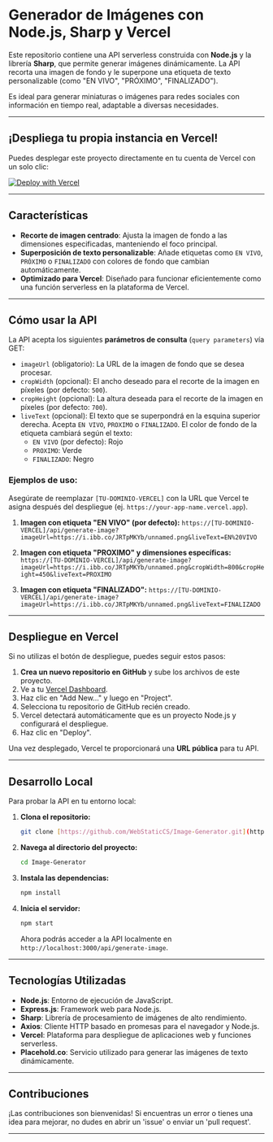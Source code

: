 # Generador de Imágenes con Node.js, Sharp y Vercel

Este repositorio contiene una API serverless construida con **Node.js** y la librería **Sharp**, que permite generar imágenes dinámicamente. La API recorta una imagen de fondo y le superpone una etiqueta de texto personalizable (como "EN VIVO", "PRÓXIMO", "FINALIZADO").

Es ideal para generar miniaturas o imágenes para redes sociales con información en tiempo real, adaptable a diversas necesidades.

---

## ¡Despliega tu propia instancia en Vercel!

Puedes desplegar este proyecto directamente en tu cuenta de Vercel con un solo clic:

[![Deploy with Vercel](https://vercel.com/button)](https://vercel.com/new/git/external?repository-url=https%3A%2F%2Fgithub.com%2FWebStaticCS%2FImage-Generator.git&project-name=image-generator&repo-name=Image-Generator)

---

## Características

* **Recorte de imagen centrado**: Ajusta la imagen de fondo a las dimensiones especificadas, manteniendo el foco principal.
* **Superposición de texto personalizable**: Añade etiquetas como `EN VIVO`, `PRÓXIMO` o `FINALIZADO` con colores de fondo que cambian automáticamente.
* **Optimizado para Vercel**: Diseñado para funcionar eficientemente como una función serverless en la plataforma de Vercel.

---

## Cómo usar la API

La API acepta los siguientes **parámetros de consulta** (`query parameters`) vía GET:

* `imageUrl` (obligatorio): La URL de la imagen de fondo que se desea procesar.
* `cropWidth` (opcional): El ancho deseado para el recorte de la imagen en píxeles (por defecto: `500`).
* `cropHeight` (opcional): La altura deseada para el recorte de la imagen en píxeles (por defecto: `700`).
* `liveText` (opcional): El texto que se superpondrá en la esquina superior derecha. Acepta `EN VIVO`, `PROXIMO` o `FINALIZADO`. El color de fondo de la etiqueta cambiará según el texto:
    * `EN VIVO` (por defecto): Rojo
    * `PROXIMO`: Verde
    * `FINALIZADO`: Negro

### Ejemplos de uso:

Asegúrate de reemplazar `[TU-DOMINIO-VERCEL]` con la URL que Vercel te asigna después del despliegue (ej. `https://your-app-name.vercel.app`).

1.  **Imagen con etiqueta "EN VIVO" (por defecto):**
    `https://[TU-DOMINIO-VERCEL]/api/generate-image?imageUrl=https://i.ibb.co/JRTpMKYb/unnamed.png&liveText=EN%20VIVO`

2.  **Imagen con etiqueta "PROXIMO" y dimensiones específicas:**
    `https://[TU-DOMINIO-VERCEL]/api/generate-image?imageUrl=https://i.ibb.co/JRTpMKYb/unnamed.png&cropWidth=800&cropHeight=450&liveText=PROXIMO`

3.  **Imagen con etiqueta "FINALIZADO":**
    `https://[TU-DOMINIO-VERCEL]/api/generate-image?imageUrl=https://i.ibb.co/JRTpMKYb/unnamed.png&liveText=FINALIZADO`

---

## Despliegue en Vercel

Si no utilizas el botón de despliegue, puedes seguir estos pasos:

1.  **Crea un nuevo repositorio en GitHub** y sube los archivos de este proyecto.
2.  Ve a tu [Vercel Dashboard](https://vercel.com/dashboard).
3.  Haz clic en "Add New..." y luego en "Project".
4.  Selecciona tu repositorio de GitHub recién creado.
5.  Vercel detectará automáticamente que es un proyecto Node.js y configurará el despliegue.
6.  Haz clic en "Deploy".

Una vez desplegado, Vercel te proporcionará una **URL pública** para tu API.

---

## Desarrollo Local

Para probar la API en tu entorno local:

1.  **Clona el repositorio:**
    ```bash
    git clone [https://github.com/WebStaticCS/Image-Generator.git](https://github.com/WebStaticCS/Image-Generator.git)
    ```
2.  **Navega al directorio del proyecto:**
    ```bash
    cd Image-Generator
    ```
3.  **Instala las dependencias:**
    ```bash
    npm install
    ```
4.  **Inicia el servidor:**
    ```bash
    npm start
    ```
    Ahora podrás acceder a la API localmente en `http://localhost:3000/api/generate-image`.

---

## Tecnologías Utilizadas

* **Node.js**: Entorno de ejecución de JavaScript.
* **Express.js**: Framework web para Node.js.
* **Sharp**: Librería de procesamiento de imágenes de alto rendimiento.
* **Axios**: Cliente HTTP basado en promesas para el navegador y Node.js.
* **Vercel**: Plataforma para despliegue de aplicaciones web y funciones serverless.
* **Placehold.co**: Servicio utilizado para generar las imágenes de texto dinámicamente.

---

## Contribuciones

¡Las contribuciones son bienvenidas! Si encuentras un error o tienes una idea para mejorar, no dudes en abrir un 'issue' o enviar un 'pull request'.

---
